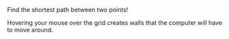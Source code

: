 Find the shortest path between two points!

Hovering your mouse over the grid creates walls that the computer will have to move around.


